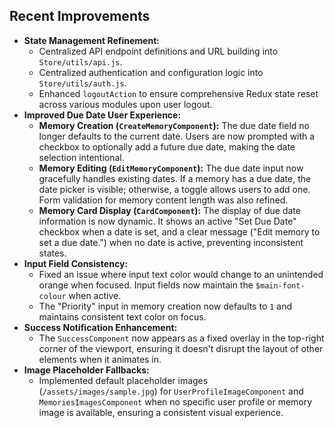 
## Recent Improvements

*   **State Management Refinement:**
    *   Centralized API endpoint definitions and URL building into `Store/utils/api.js`.
    *   Centralized authentication and configuration logic into `Store/utils/auth.js`.
    *   Enhanced `logoutAction` to ensure comprehensive Redux state reset across various modules upon user logout.
*   **Improved Due Date User Experience:**
    *   **Memory Creation (`CreateMemoryComponent`):** The due date field no longer defaults to the current date. Users are now prompted with a checkbox to optionally add a future due date, making the date selection intentional.
    *   **Memory Editing (`EditMemoryComponent`):** The due date input now gracefully handles existing dates. If a memory has a due date, the date picker is visible; otherwise, a toggle allows users to add one. Form validation for memory content length was also refined.
    *   **Memory Card Display (`CardComponent`):** The display of due date information is now dynamic. It shows an active "Set Due Date" checkbox when a date is set, and a clear message ("Edit memory to set a due date.") when no date is active, preventing inconsistent states.
*   **Input Field Consistency:**
    *   Fixed an issue where input text color would change to an unintended orange when focused. Input fields now maintain the `$main-font-colour` when active.
    *   The "Priority" input in memory creation now defaults to `1` and maintains consistent text color on focus.
*   **Success Notification Enhancement:**
    *   The `SuccessComponent` now appears as a fixed overlay in the top-right corner of the viewport, ensuring it doesn't disrupt the layout of other elements when it animates in.
*   **Image Placeholder Fallbacks:**
    *   Implemented default placeholder images (`/assets/images/sample.jpg`) for `UserProfileImageComponent` and `MemoriesImagesComponent` when no specific user profile or memory image is available, ensuring a consistent visual experience.
